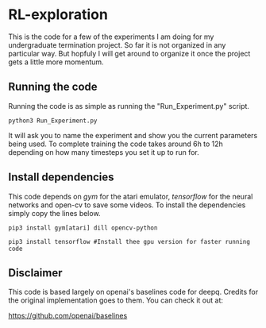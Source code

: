 # RL-exploration

This is the code for a few of the experiments I am doing for my undergraduate termination project.
So far it is not organized in any particular way. But hopfuly I will get around to organize it once
the project gets a little more momentum.

## Running the code

Running the code is as simple as running the "Run_Experiment.py" script.

    python3 Run_Experiment.py
    
It will ask you to name the experiment and show you the current parameters being used. To complete training the code takes around 6h to 12h depending on how many timesteps you set it up to run for.


## Install dependencies

This code depends on *gym* for the atari emulator, *tensorflow* for the neural networks and open-cv to save some videos. To install the dependencies simply copy the lines below.

    pip3 install gym[atari] dill opencv-python
    
    pip3 install tensorflow #Install thee gpu version for faster running code


## Disclaimer

This code is based largely on openai's baselines code for deepq. Credits for the original implementation goes to them. You can check it out at:             
                                        
https://github.com/openai/baselines 
